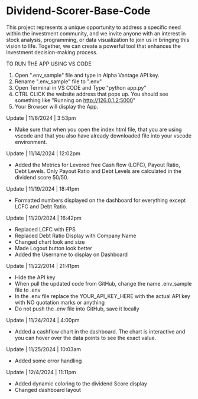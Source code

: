 # Dividend-Scorer-Base-Code
 This project represents a unique opportunity to address a specific need within the investment community, and we invite anyone with an interest in stock analysis, programming, or data visualization to join us in bringing this vision to life. Together, we can create a powerful tool that enhances the investment decision-making process. 

TO RUN THE APP USING VS CODE
1. Open ".env_sample" file and type in Alpha Vantage API key.
2. Rename ".env_sample" file to ".env"
3. Open Terminal in VS CODE and Type "python app.py"
4. CTRL CLICK the website address that pops up. You should see something like "Running on http://126.0.1.2:5000"
5. Your Browser will display the App.


Update  |  11/6/2024  |  3:53pm
- Make sure that when you open the index.html file, that you are using vscode and that you also have already downloaded file into your vscode environment.

Update | 11/14/2024 | 12:02pm
- Added the Metrics for Levered free Cash flow (LCFC), Payout Ratio, Debt Levels. Only Payout Ratio and Debt Levels are calculated in the dividend score 50/50. 

Update | 11/19/2024 | 18:41pm
- Formatted numbers displayed on the dashboard for everything except LCFC and Debt Ratio.

Update | 11/20/2024 | 16:42pm
- Replaced LCFC with EPS
- Replaced Debt Ratio Display with Company Name
- Changed chart look and size
- Made Logout button look better
- Added the Username to display on Dashboard

Update | 11/22/2014 | 21:41pm
- Hide the API key
- When pull the updated code from GitHub, change the name .env_sample file to .env
- In the .env file replace the YOUR_API_KEY_HERE with the actual API key with NO quotation marks or anything
- Do not push the .env file into GitHub, save it locally

Update | 11/24/2024 | 4:00pm
- Added a cashflow chart in the dashboard. The chart is interactive and you can hover over the data points to see the exact value.

Update | 11/25/2024 | 10:03am
- Added some error handling

Update | 12/4/2024 | 11:11pm
- Added dynamic coloring to the dividend Score display
- Changed dashboard layout
